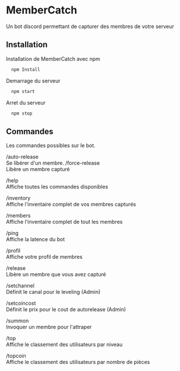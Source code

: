 
# MemberCatch

Un bot discord permettant de capturer des membres de votre serveur


## Installation

Installation de MemberCatch avec npm

```bash
  npm Install
```

Demarrage du serveur

```bash
  npm start
```

Arret du serveur

```bash
  npm stop
```
## Commandes

Les commandes possibles sur le bot.

/auto-release  
Se libérer d'un membre.
/force-release  
Libère un membre capturé

/help  
Affiche toutes les commandes disponibles

/inventory  
Affiche l'inventaire complet de vos membres capturés

/members  
Affiche l'inventaire complet de tout les membres

/ping  
Affiche la latence du bot

/profil  
Affiche votre profil de membres

/release  
Libère un membre que vous avez capturé

/setchannel  
Définit le canal pour le leveling (Admin)

/setcoincost  
Définit le prix pour le cout de autorelease (Admin)

/summon  
Invoquer un membre pour l'attraper

/top  
Affiche le classement des utilisateurs par niveau

/topcoin  
Affiche le classement des utilisateurs par nombre de pièces  
